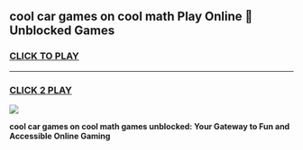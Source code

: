 
## cool car games on cool math Play Online 👋 Unblocked Games
<h3>
<a href="https://news.freeplayer.one?title=cool_car_games_on_cool_math&ref=17CMG">CLICK TO PLAY</a></h3>
<hr>

<h3>
<a href="https://news.freeplayer.one?title=cool_car_games_on_cool_math&ref=17CMG">CLICK 2 PLAY</a>
  
</h3>

<a href="https://news.freeplayer.one?title=cool_car_games_on_cool_math&ref=17CMG/"><img src="https://clearcache.store/games.png"></a>


**cool car games on cool math games unblocked: Your Gateway to Fun and Accessible Online Gaming**
